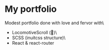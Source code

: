 # My portfolio

Modest portfolio done with love and fervor with\
- LocomotiveScroll (💚)\
- SCSS (inuitcss structure)\
- React & react-router
